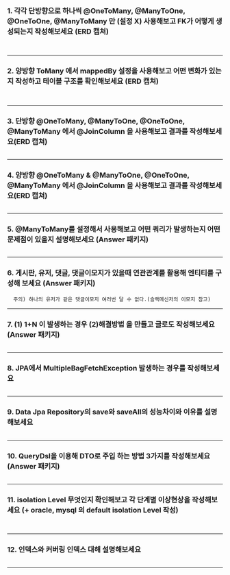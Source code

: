 ### 1. 각각 단방향으로 하나씩 @OneToMany, @ManyToOne, @OneToOne, @ManyToMany 만 (설정 X)  사용해보고 FK가 어떻게 생성되는지 작성해보세요 (ERD 캡쳐)
~~~
 
~~~
--- 

### 2. 양방향 ToMany 에서 mappedBy 설정을 사용해보고 어떤 변화가 있는지 작성하고 테이블 구조를 확인해보세요 (ERD 캡쳐)
~~~
 
~~~
--- 

### 3. 단방향 @OneToMany, @ManyToOne, @OneToOne, @ManyToMany 에서 @JoinColumn 을 사용해보고 결과를 작성해보세요(ERD 캡쳐)
~~~

~~~
--- 

### 4. 양방향 @OneToMany & @ManyToOne, @OneToOne, @ManyToMany 에서 @JoinColumn 을 사용해보고 결과를 작성해보세요(ERD 캡쳐)
~~~

~~~
---
### 5. @ManyToMany를 설정해서 사용해보고 어떤 쿼리가 발생하는지 어떤 문제점이 있을지 설명해보세요 (Answer 패키지)
~~~

~~~

---
### 6. 게시판, 유저, 댓글, 댓글이모지가 있을때 연관관계를 활용해 엔티티를 구성해 보세요 (Answer 패키지)
~~~
  주의) 하나의 유저가 같은 댓글이모지 여러번 달 수 없다.(슬랙메신저의 이모지 참고)
~~~

---
### 7. (1) 1+N 이 발생하는 경우 (2)해결방법 을 만들고 글로도 작성해보세요 (Answer 패키지)
~~~

~~~
---
### 8. JPA에서 MultipleBagFetchException 발생하는 경우를 작성해보세요
~~~

~~~

---
### 9. Data Jpa Repository의 save와 saveAll의 성능차이와 이유를 설명해보세요
~~~

~~~
---
### 10. QueryDsl을 이용해 DTO로 주입 하는 방법 3가지를 작성해보세요 (Answer 패키지) 
~~~

~~~
---
### 11. isolation Level 무엇인지 확인해보고 각 단계별 이상현상을 작성해보세요 (+ oracle, mysql 의 default isolation Level 작성)
~~~
    
~~~
--- 
### 12. 인덱스와 커버링 인덱스 대해 설명해보세요
~~~

~~~
--- 


